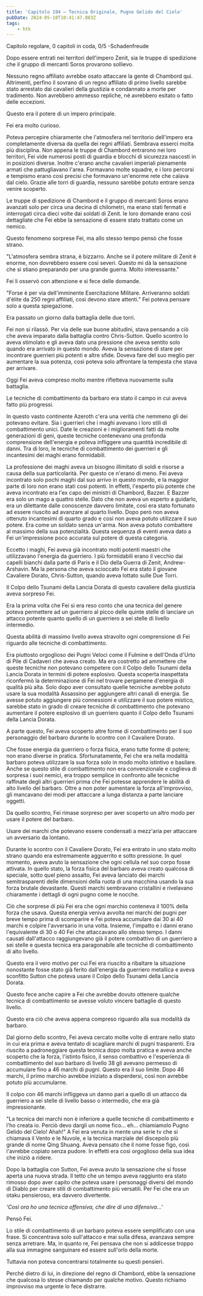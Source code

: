 ```yaml
---
title: 'Capitolo 194 – Tecnica Originale, Pugno Gelido del Cielo'
pubDate: 2024-05-18T10:41:47.883Z
tags:
    - htk
---
```


Capitolo regolare,
0 capitoli in coda, 0/5
-Schadenfreude

Dopo essere entrati nei territori dell'impero Zenit, sia le truppe di spedizione che il gruppo di mercanti Soros provarono sollievo.

Nessuno regno affiliato avrebbe osato attaccare la gente di Chambord qui. Altrimenti, perfino il sovrano di un regno affiliato di primo livello sarebbe stato arrestato dai cavalieri della giustizia e condannato a morte per tradimento. Non avrebbero ammesso repliche, né avrebbero esitato o fatto delle eccezioni.

Questo era il potere di un impero principale.

Fei era molto curioso.

Poteva percepire chiaramente che l'atmosfera nel territorio dell'impero era completamente diversa da quella dei regni affiliati. Sembrava esserci molta più disciplina.
Non appena le truppe di Chambord entrarono nei loro territori, Fei vide numerosi posti di guardia e blocchi di sicurezza nascosti in in posizioni diverse. Inoltre c'erano anche cavalieri imperiali pienamente armati che pattugliavano l'area. Formavano molte squadre, e i loro percorsi e tempismo erano così precisi che formavano un'enorme rete che calava dal cielo. Grazie alle torri di guardia, nessuno sarebbe potuto entrare senza venire scoperto.

Le truppe di spedizione di Chambord e il gruppo di mercanti Soros erano avanzati solo per circa una decina di chilometri, ma erano stati fermati e interrogati circa dieci volte dai soldati di Zenit. le loro domande erano così dettagliate che Fei ebbe la sensazione di essere stato trattato come un nemico.

Questo fenomeno sorprese Fei, ma allo stesso tempo pensò che fosse strano.

"L'atmosfera sembra strana, è bizzarro. Anche se il potere militare di Zenit è enorme, non dovrebbero essere così severi. Questo mi dà la sensazione che si stiano preparando per una grande guerra. Molto interessante."

Fei li osservò con attenzione e si fece delle domande.

"Forse è per via dell'imminente Esercitazione Militare. Arriveranno soldati d'élite da 250 regni affiliati, così devono stare attenti." Fei poteva pensare solo a questa spiegazione.

Era passato un giorno dalla battaglia delle due torri.

Fei non si rilassò. Per via delle sue buone abitudini, stava pensando a ciò che aveva imparato dalla battaglia contro Chris-Sutton. Quello scontro lo aveva stimolato e gli aveva dato una pressione che aveva sentito solo quando era arrivato in questo mondo. Aveva la sensazione di stare per incontrare guerrieri più potenti e altre sfide. Doveva fare del suo meglio per aumentare la sua potenza, così poteva solo affrontare la tempesta che stava per arrivare.

Oggi Fei aveva compreso molto mentre rifletteva nuovamente sulla battaglia.

Le tecniche di combattimento da barbaro era stato il campo in cui aveva fatto più progressi.

In questo vasto continente Azeroth c'era una verità che nemmeno gli dei potevano evitare. Sia i guerrieri che i maghi avevano i loro stili di combattimento unici. Date le creazioni e i miglioramenti fatti da molte generazioni di geni, queste tecniche contenevano una profonda comprensione dell'energia e poteva infliggere una quantità incredibile di danni. Tra di loro, le tecniche di combattimento dei guerrieri e gli incantesimi dei maghi erano formidabili.

La professione dei maghi aveva un bisogno illimitato di soldi e risorse a causa della sua particolarità. Per questo ce n'erano di meno. Fei aveva incontrato solo pochi maghi dal suo arrivo in questo mondo, e la maggior parte di loro non erano stati così potenti. In effetti, l'esperto più potente che aveva incontrato era l'ex capo dei ministri di Chambord, Bazzer.
E Bazzer era solo un mago a quattro stelle. Dato che non aveva un esperto a guidarlo, era un dilettante dalle conoscenze davvero limitate, così era stato fortunato ad essere riuscito ad avanzare al quarto livello. Dopo però non aveva ottenuto incantesimi di quarto grado e così non aveva potuto utilizzare il suo potere. Era come un soldato senza un'arma.
Non aveva potuto combattere al massimo della sua potenzialità. Questa sequenza di eventi aveva dato a Fei un'impressione poco accurata sul potere di questa categoria.

Eccetto i maghi, Fei aveva già incontrato molti potenti maestri che utilizzavano l'energia da guerriero. I più formidabili erano il vecchio dai capelli bianchi dalla parte di Paris e il Dio della Guerra di Zenit, Andrew-Arshavin. Ma la persona che aveva scioccato Fei era stato il giovane Cavaliere Dorato, Chris-Sutton, quando aveva lottato sulle Due Torri.

Il Colpo dello Tsunami della Lancia Dorata di questo cavaliere della giustizia aveva sorpreso Fei.

Era la prima volta che Fei si era reso conto che una tecnica del genere poteva permettere ad un guerriero al picco delle quinte stelle di lanciare un attacco potente quanto quello di un guerriero a sei stelle di livello intermedio.

Questa abilità di massimo livello aveva stravolto ogni comprensione di Fei riguardo alle tecniche di combattimento.

Era piuttosto orgoglioso dei Pugni Veloci come il Fulmine e dell'Onda d'Urto di Pile di Cadaveri che aveva creato. Ma era costretto ad ammettere che queste tecniche non potevano competere con il Colpo dello Tsunami della Lancia Dorata in termini di potere esplosivo.
Questa scoperta inaspettata riconfermò la determinazione di Fei nel trovare pergamene d'energia di qualità più alta. Solo dopo aver consultato quelle tecniche avrebbe potuto usare la sua modalità Assassino per aggiungere altri canali di energia.
Se avesse potuto aggiungere più connessioni e utilizzare il suo potere mistico, sarebbe stato in grado di creare tecniche di combattimento che potevano aumentare il potere esplosivo di un guerriero quanto il Colpo dello Tsunami della Lancia Dorata.

A parte questo, Fei aveva scoperto altre forme di combattimento per il suo personaggio del barbaro durante lo scontro con il Cavaliere Dorato.

Che fosse energia da guerriero o forza fisica, erano tutte forme di potere; non erano diverse in pratica. Sfortunatamente, Fei che era nella modalità barbaro poteva utilizzare la sua forza solo in modo molto istintivo e basilare. Anche se questo stile di combattimento non era convenzionale e coglieva di sorpresa i suoi nemici, era troppo semplice in confronto alle tecniche raffinate degli altri guerrieri prima che Fei potesse apprendere le abilità di alto livello del barbaro.
Oltre a non poter aumentare la forza all'improvviso, gli mancavano dei modi per attaccare a lunga distanza a parte lanciare oggetti.

Da quello scontro, Fei rimase sorpreso per aver scoperto un altro modo per usare il potere del barbaro.

Usare dei marchi che potevano essere condensati a mezz'aria per attaccare un avversario da lontano.

Durante lo scontro con il Cavaliere Dorato, Fei era entrato in uno stato molto strano quando era estremamente agguerrito e sotto pressione. In quel momento, aveva avuto la sensazione che ogni cellula nel suo corpo fosse attivata. In quello stato, la forza fisica del barbaro aveva creato qualcosa di speciale, sotto quel pieno assalto, Fei aveva lanciato dei marchi semitrasparenti delle dimensioni della ruota di una macchina usando la sua forza brutale devastante.
Questi marchi sembravano cristallini e rivelavano chiaramente i dettagli di ogni pugno come le nocche.

Ciò che sorprese di più Fei era che ogni marchio conteneva il 100% della forza che usava. Questa energia veniva avvolta nei marchi dei pugni per breve tempo prima di scomparire e Fei poteva accumulare dai 30 ai 40 marchi e colpire l'avversario in una volta. Insieme, l'impatto e i danni erano l'equivalente di 30 o 40 Fei che attaccavano allo stesso tempo.
I danni causati dall'attacco raggiungevano già il potere combattivo di un guerriero a sei stelle e questa tecnica era paragonabile alle tecniche di combattimento di alto livello.

Questo era il vero motivo per cui Fei era riuscito a ribaltare la situazione nonostante fosse stato già ferito dall'energia da guerriero metallica e aveva sconfitto Sutton che poteva usare il Colpo dello Tsunami della Lancia Dorata.

Questo fece anche capire a Fei che avrebbe dovuto ottenere qualche tecnica di combattimento se avesse voluto vincere battaglie di questo livello.

Questo era ciò che aveva appena compreso riguardo alla sua modalità da barbaro.

Dal giorno dello scontro, Fei aveva cercato molte volte di entrare nello stato in cui era prima e aveva tentato di scagliare marchi di pugni trasparenti. Era riuscito a padroneggiare questa tecnica dopo molta pratica e aveva anche scoperto che la forza, l'istinto fisico, il senso combattivo e l'esperienza di combattimento del suo barbaro di livello 38 gli avevano permesso di accumulare fino a 46 marchi di pugni. Questo era il suo limite. Dopo 46 marchi, il primo marchio avrebbe iniziato a disperdersi, così non avrebbe potuto più accumularne.

Il colpo con 46 marchi infliggeva un danno pari a quello di un attacco da guerriero a sei stelle di livello basso o intermedio, che era già impressionante.

"La tecnica dei marchi non è inferiore a quelle tecniche di combattimento e l'ho creata io. Perciò devo dargli un nome fico... eh... chiamiamolo Pugno Gelido del Cielo! Ahah!" A Fei era venuta in mente una serie tv che si chiamava il Vento e le Nuvole, e la tecnica marziale del discepolo più grande di nome Qing Shuang. Aveva pensato che il nome fosse figo, così l'avrebbe copiato senza pudore. In effetti era così orgoglioso della sua idea che iniziò a ridere.

Dopo la battaglia con Sutton, Fei aveva avuto la sensazione che si fosse aperta una nuova strada. Il tetto che un tempo aveva raggiunto era stato rimosso dopo aver capito che poteva usare i personaggi diversi del mondo di Diablo per creare stili di combattimento più versatili. Per Fei che era un otaku pensieroso, era davvero divertente.

<em>'Così ora ho una tecnica offensiva, che dire di una difensiva...'</em>

Pensò Fei.

Lo stile di combattimento di un barbaro poteva essere semplificato con una frase. Si concentrava solo sull'attacco e mai sulla difesa, avanzava sempre senza arretrare. Ma, in quanto re, Fei pensava che non si addicesse troppo alla sua immagine sanguinare ed essere sull'orlo della morte.

Tuttavia non poteva concentrarsi totalmente su questi pensieri.

Perché dietro di lui, in direzione del regno di Chambord, ebbe la sensazione che qualcosa lo stesse chiamando per qualche motivo. Questo richiamo improvviso ma urgente lo fece distrarre.
